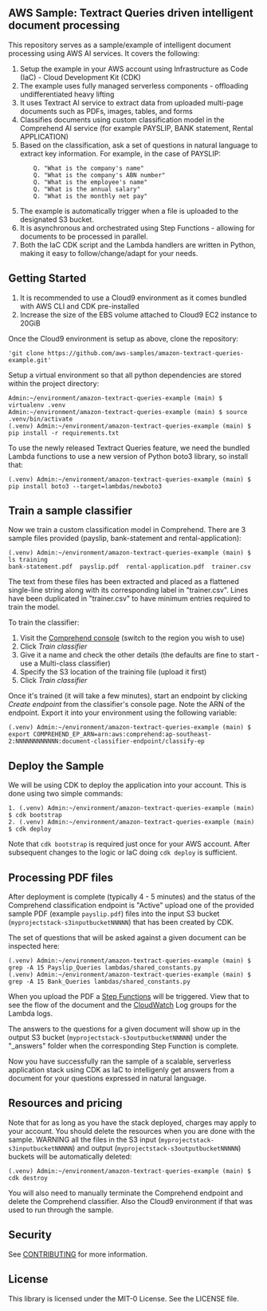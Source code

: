 ## AWS Sample: Textract Queries driven intelligent document processing

This repository serves as a sample/example of intelligent document processing using AWS AI services. It covers the following:
1. Setup the example in your AWS account using Infrastructure as Code (IaC) - Cloud Development Kit (CDK)
2. The example uses fully managed serverless components - offloading undifferentiated heavy lifting
3. It uses Textract AI service to extract data from uploaded multi-page documents such as PDFs, images, tables, and forms
3. Classifies documents using custom classification model in the Comprehend AI service (for example PAYSLIP, BANK statement, Rental APPLICATION)
4. Based on the classification, ask a set of questions in natural language to extract key information. For example, in the case of PAYSLIP:
```
       Q. "What is the company's name"
       Q. "What is the company's ABN number"
       Q. "What is the employee's name"
       Q. "What is the annual salary"
       Q. "What is the monthly net pay"
```
5. The example is automatically trigger when a file is uploaded to the designated S3 bucket.
6. It is asynchronous and orchestrated using Step Functions - allowing for documents to be processed in parallel.
7. Both the IaC CDK script and the Lambda handlers are written in Python, making it easy to follow/change/adapt for your needs.

## Getting Started
1. It is recommended to use a Cloud9 environment as it comes bundled with AWS CLI and CDK pre-installed
2. Increase the size of the EBS volume attached to Cloud9 EC2 instance to 20GiB

Once the Cloud9 environment is setup as above, clone the repository:
```
'git clone https://github.com/aws-samples/amazon-textract-queries-example.git'
```
Setup a virtual environment so that all python dependencies are stored within the project directory:
```
Admin:~/environment/amazon-textract-queries-example (main) $ virtualenv .venv
Admin:~/environment/amazon-textract-queries-example (main) $ source .venv/bin/activate
(.venv) Admin:~/environment/amazon-textract-queries-example (main) $ pip install -r requirements.txt
```
To use the newly released Textract Queries feature, we need the bundled Lambda functions to use a new version of Python boto3 library, so install that:
```
(.venv) Admin:~/environment/amazon-textract-queries-example (main) $ pip install boto3 --target=lambdas/newboto3
```

## Train a sample classifier

Now we train a custom classification model in Comprehend. There are 3 sample files provided (payslip, bank-statement and rental-application):
```
(.venv) Admin:~/environment/amazon-textract-queries-example (main) $ ls training
bank-statement.pdf  payslip.pdf  rental-application.pdf  trainer.csv
```
The text from these files has been extracted and placed as a flattened single-line string along with its corresponding label in "trainer.csv". Lines have been duplicated in "trainer.csv" to have minimum entries required to train the model.

To train the classifier:
1. Visit the [Comprehend console](https://console.aws.amazon.com/comprehend/v2/home#classification) (switch to the region you wish to use)
2. Click *Train classifier*
3. Give it a name and check the other details (the defaults are fine to start - use a Multi-class classifier)
4. Specify the S3 location of the training file (upload it first)
5. Click *Train classifier*

Once it's trained (it will take a few minutes), start an endpoint by clicking *Create endpoint* from the classifier's console page. Note the ARN of the endpoint. Export it into your environment using the following variable:
```
(.venv) Admin:~/environment/amazon-textract-queries-example (main) $ export COMPREHEND_EP_ARN=arn:aws:comprehend:ap-southeast-2:NNNNNNNNNNNN:document-classifier-endpoint/classify-ep
```

## Deploy the Sample

We will be using CDK to deploy the application into your account. This is done using two simple commands:
```
1. (.venv) Admin:~/environment/amazon-textract-queries-example (main) $ cdk bootstrap
2. (.venv) Admin:~/environment/amazon-textract-queries-example (main) $ cdk deploy
```
Note that `cdk bootstrap` is required just once for your AWS account. After subsequent changes to the  logic or IaC doing `cdk deploy` is sufficient.

## Processing PDF files

After deployment is complete (typically 4 - 5 minutes) and the status of the Comprehend classification endpoint is "Active" upload one of the provided sample PDF (example `payslip.pdf`) files into the input S3 bucket (`myprojectstack-s3inputbucketNNNNN`) that has been created by CDK.

The set of questions that will be asked against a given document can be inspected here:
```
(.venv) Admin:~/environment/amazon-textract-queries-example (main) $ grep -A 15 Payslip_Queries lambdas/shared_constants.py
(.venv) Admin:~/environment/amazon-textract-queries-example (main) $ grep -A 15 Bank_Queries lambdas/shared_constants.py
```
When you upload the PDF a [Step Functions](https://console.aws.amazon.com/states/home) will be triggered. View that to see the flow of the document and the [CloudWatch](console.aws.amazon.com/cloudwatch/home) Log groups for the Lambda logs.

The answers to the questions for a given document will show up in the output S3 bucket (`myprojectstack-s3outputbucketNNNNN`) under the "_answers" folder when the corresponding Step Function is complete.

Now you have successfully ran the sample of a scalable, serverless application stack using CDK as IaC to intelligenly get answers from a document for your questions expressed in natural language.

## Resources and pricing

Note that for as long as you have the stack deployed, charges may apply to your account. You should delete the resources when you are done with the sample. WARNING all the files in the S3 input (`myprojectstack-s3inputbucketNNNNN`) and output (`myprojectstack-s3outputbucketNNNNN`) buckets will be automatically deleted:
```
(.venv) Admin:~/environment/amazon-textract-queries-example (main) $ cdk destroy
```
You will also need to manually terminate the Comprehend endpoint and delete the Comprehend classifier. Also the Cloud9 environment if that was used to run through the sample.

## Security

See [CONTRIBUTING](CONTRIBUTING.md#security-issue-notifications) for more information.

## License

This library is licensed under the MIT-0 License. See the LICENSE file.

